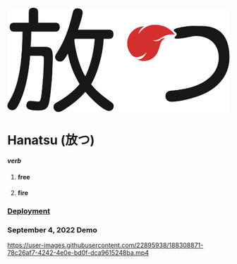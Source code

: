 ![Hanatsu](src/assets/hanatsu-dark.svg)

# Hanatsu (放つ)
#### _verb_
1. #### free
2. #### fire

### [Deployment](https://hanatsu.net)

### September 4, 2022 Demo
https://user-images.githubusercontent.com/22895938/188308871-78c26af7-4242-4e0e-bd0f-dca9615248ba.mp4
